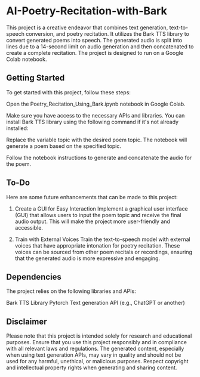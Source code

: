 # AI-Poetry-Recitation-with-Bark
This project is a creative endeavor that combines text generation, text-to-speech conversion, and poetry recitation. It utilizes the Bark TTS library to convert generated poems into speech. The generated audio is split into lines due to a 14-second limit on audio generation and then concatenated to create a complete recitation. The project is designed to run on a Google Colab notebook.

## Getting Started
To get started with this project, follow these steps:

Open the Poetry_Recitation_Using_Bark.ipynb notebook in Google Colab.

Make sure you have access to the necessary APIs and libraries. You can install Bark TTS library using the following command if it's not already installed:

Replace the variable topic with the desired poem topic. The notebook will generate a poem based on the specified topic.

Follow the notebook instructions to generate and concatenate the audio for the poem.

## To-Do
Here are some future enhancements that can be made to this project:

1. Create a GUI for Easy Interaction
Implement a graphical user interface (GUI) that allows users to input the poem topic and receive the final audio output. This will make the project more user-friendly and accessible.

2. Train with External Voices
Train the text-to-speech model with external voices that have appropriate intonation for poetry recitation. These voices can be sourced from other poem recitals or recordings, ensuring that the generated audio is more expressive and engaging.

## Dependencies
The project relies on the following libraries and APIs:

Bark TTS Library
Pytorch
Text generation API (e.g., ChatGPT or another)

## Disclaimer
Please note that this project is intended solely for research and educational purposes. Ensure that you use this project responsibly and in compliance with all relevant laws and regulations. The generated content, especially when using text generation APIs, may vary in quality and should not be used for any harmful, unethical, or malicious purposes. Respect copyright and intellectual property rights when generating and sharing content.

